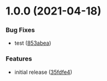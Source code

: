 # 1.0.0 (2021-04-18)


### Bug Fixes

* test ([853abea](https://github.com/jpsullivan/fakelib-test/commit/853abea5056b1044d09d527326a584144e2f1924))


### Features

* initial release ([35fdfe4](https://github.com/jpsullivan/fakelib-test/commit/35fdfe44cdafae5d08f12ac17b9d18de466a5d55))
